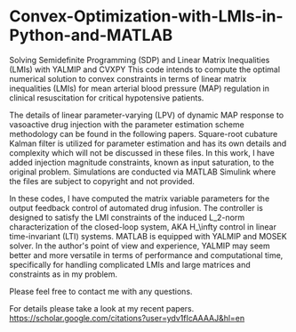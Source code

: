 # Convex-Optimization-with-LMIs-in-Python-and-MATLAB
Solving Semidefinite Programming (SDP) and Linear Matrix Inequalities (LMIs) with YALMIP and CVXPY
This code intends to compute the optimal numerical solution to convex constraints in terms of linear matrix inequalities (LMIs)
for mean arterial blood pressure (MAP) regulation in clinical resuscitation for critical hypotensive patients.

The details of linear parameter-varying (LPV) of dynamic MAP response to vasoactive drug injection with the parameter estimation
scheme methodology can be found in the following papers. Square-root cubature Kalman filter is utilized for parameter estimation 
and has its own details and complexity which will not be discussed in these files. In this work, I have added injection 
magnitude constraints, known as input saturation, to the original problem. Simulations are conducted via MATLAB Simulink where
the files are subject to copyright and not provided.

In these codes, I have computed the matrix variable parameters for the output feedback control of automated drug infusion. The
controller is designed to satisfy the LMI constraints of the induced L_2-norm characterization of the closed-loop system, AKA
H_\infty control in linear time-invariant (LTI) systems. MATLAB is equipped with YALMIP and MOSEK solver. In the author's point of view and experience, YALMIP may seem better and more versatile in terms of performance and computational time, specifically for handling complicated LMIs and large matrices and constraints as in my problem.

Please feel free to contact me with any questions.

For details please take a look at my recent papers.
https://scholar.google.com/citations?user=ydv1fIcAAAAJ&hl=en
